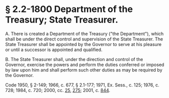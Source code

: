 # § 2.2-1800 Department of the Treasury; State Treasurer.

<p>A. There is created a Department of the Treasury ("the Department"), which shall be under the direct control and supervision of the State Treasurer. The State Treasurer shall be appointed by the Governor to serve at his pleasure or until a successor is appointed and qualified.</p><p>B. The State Treasurer shall, under the direction and control of the Governor, exercise the powers and perform the duties conferred or imposed by law upon him and shall perform such other duties as may be required by the Governor.</p><p>Code 1950, § 2-149; 1966, c. 677, § 2.1-177; 1971, Ex. Sess., c. 125; 1976, c. 728; 1984, c. 720; 2000, cc. <a href='http://lis.virginia.gov/cgi-bin/legp604.exe?001+ful+CHAP0025'>25</a>, <a href='http://lis.virginia.gov/cgi-bin/legp604.exe?001+ful+CHAP0275'>275</a>; 2001, c. <a href='http://lis.virginia.gov/cgi-bin/legp604.exe?011+ful+CHAP0844'>844</a>.</p>
